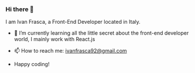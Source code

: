 ### Hi there 👋

I am Ivan Frasca, a Front-End Developer located in Italy. 

- 🌱 I’m currently learning all the little secret about the front-end developer world, I mainly work with React.js

- 📫 How to reach me: ivanfrasca92@gmail.com

- Happy coding!



<!--
**Ivanfras98/Ivanfras98** is a ✨ _special_ ✨ repository because its `README.md` (this file) appears on your GitHub profile.

Here are some ideas to get you started:

- 🔭 I’m currently working on ...
- 🌱 I’m currently learning ...
- 👯 I’m looking to collaborate on ...
- 🤔 I’m looking for help with ...
- 💬 Ask me about ...
- 📫 How to reach me: ...
- 😄 Pronouns: ...
- ⚡ Fun fact: ...
-->
